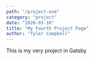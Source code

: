 ```yaml
---
path: "/project-one"
category: "project"
date: "2020-03-16"
title: "My Fourth Project Page"
author: "Tyler Campbell"
---
```


This is my very project in Gatsby
